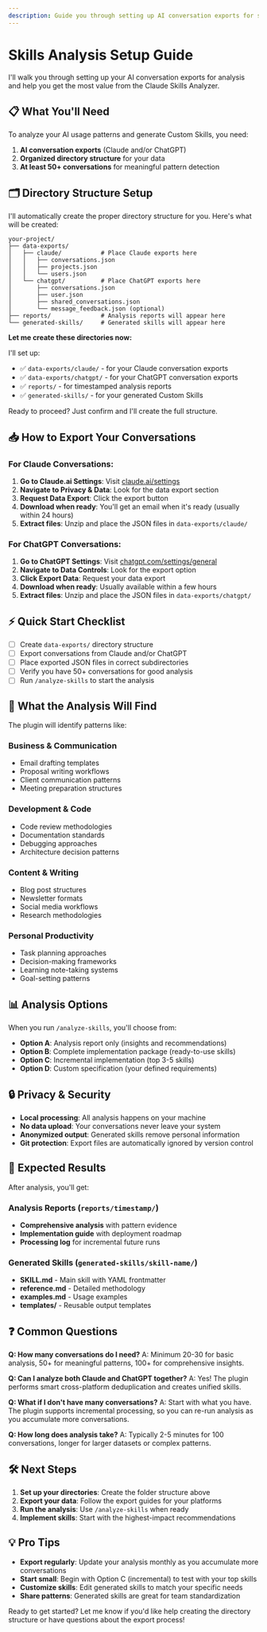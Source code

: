 ```yaml
---
description: Guide you through setting up AI conversation exports for skills analysis
---
```


# Skills Analysis Setup Guide

I'll walk you through setting up your AI conversation exports for analysis and help you get the most value from the Claude Skills Analyzer.

## 📋 What You'll Need

To analyze your AI usage patterns and generate Custom Skills, you need:

1. **AI conversation exports** (Claude and/or ChatGPT)
2. **Organized directory structure** for your data
3. **At least 50+ conversations** for meaningful pattern detection

## 🗂️ Directory Structure Setup

I'll automatically create the proper directory structure for you. Here's what will be created:

```
your-project/
├── data-exports/
│   ├── claude/           # Place Claude exports here
│   │   ├── conversations.json
│   │   ├── projects.json
│   │   └── users.json
│   └── chatgpt/          # Place ChatGPT exports here
│       ├── conversations.json
│       ├── user.json
│       ├── shared_conversations.json
│       └── message_feedback.json (optional)
├── reports/              # Analysis reports will appear here
└── generated-skills/     # Generated skills will appear here
```

**Let me create these directories now:**

I'll set up:
- ✅ `data-exports/claude/` - for your Claude conversation exports
- ✅ `data-exports/chatgpt/` - for your ChatGPT conversation exports
- ✅ `reports/` - for timestamped analysis reports
- ✅ `generated-skills/` - for your generated Custom Skills

Ready to proceed? Just confirm and I'll create the full structure.

## 📥 How to Export Your Conversations

### For Claude Conversations:
1. **Go to Claude.ai Settings**: Visit [claude.ai/settings](https://claude.ai/settings)
2. **Navigate to Privacy & Data**: Look for the data export section
3. **Request Data Export**: Click the export button
4. **Download when ready**: You'll get an email when it's ready (usually within 24 hours)
5. **Extract files**: Unzip and place the JSON files in `data-exports/claude/`

### For ChatGPT Conversations:
1. **Go to ChatGPT Settings**: Visit [chatgpt.com/settings/general](https://chatgpt.com/settings/general)
2. **Navigate to Data Controls**: Look for the export option
3. **Click Export Data**: Request your data export
4. **Download when ready**: Usually available within a few hours
5. **Extract files**: Unzip and place the JSON files in `data-exports/chatgpt/`

## ⚡ Quick Start Checklist

- [ ] Create `data-exports/` directory structure
- [ ] Export conversations from Claude and/or ChatGPT
- [ ] Place exported JSON files in correct subdirectories
- [ ] Verify you have 50+ conversations for good analysis
- [ ] Run `/analyze-skills` to start the analysis

## 🎯 What the Analysis Will Find

The plugin will identify patterns like:

### Business & Communication
- Email drafting templates
- Proposal writing workflows
- Client communication patterns
- Meeting preparation structures

### Development & Code
- Code review methodologies
- Documentation standards
- Debugging approaches
- Architecture decision patterns

### Content & Writing
- Blog post structures
- Newsletter formats
- Social media workflows
- Research methodologies

### Personal Productivity
- Task planning approaches
- Decision-making frameworks
- Learning note-taking systems
- Goal-setting patterns

## 📊 Analysis Options

When you run `/analyze-skills`, you'll choose from:

- **Option A**: Analysis report only (insights and recommendations)
- **Option B**: Complete implementation package (ready-to-use skills)
- **Option C**: Incremental implementation (top 3-5 skills)
- **Option D**: Custom specification (your defined requirements)

## 🔒 Privacy & Security

- **Local processing**: All analysis happens on your machine
- **No data upload**: Your conversations never leave your system
- **Anonymized output**: Generated skills remove personal information
- **Git protection**: Export files are automatically ignored by version control

## 🚀 Expected Results

After analysis, you'll get:

### Analysis Reports (`reports/timestamp/`)
- **Comprehensive analysis** with pattern evidence
- **Implementation guide** with deployment roadmap
- **Processing log** for incremental future runs

### Generated Skills (`generated-skills/skill-name/`)
- **SKILL.md** - Main skill with YAML frontmatter
- **reference.md** - Detailed methodology
- **examples.md** - Usage examples  
- **templates/** - Reusable output templates

## ❓ Common Questions

**Q: How many conversations do I need?**
A: Minimum 20-30 for basic analysis, 50+ for meaningful patterns, 100+ for comprehensive insights.

**Q: Can I analyze both Claude and ChatGPT together?**
A: Yes! The plugin performs smart cross-platform deduplication and creates unified skills.

**Q: What if I don't have many conversations?**
A: Start with what you have. The plugin supports incremental processing, so you can re-run analysis as you accumulate more conversations.

**Q: How long does analysis take?**
A: Typically 2-5 minutes for 100 conversations, longer for larger datasets or complex patterns.

## 🛠️ Next Steps

1. **Set up your directories**: Create the folder structure above
2. **Export your data**: Follow the export guides for your platforms
3. **Run the analysis**: Use `/analyze-skills` when ready
4. **Implement skills**: Start with the highest-impact recommendations

## 💡 Pro Tips

- **Export regularly**: Update your analysis monthly as you accumulate more conversations
- **Start small**: Begin with Option C (incremental) to test with your top skills
- **Customize skills**: Edit generated skills to match your specific needs
- **Share patterns**: Generated skills are great for team standardization

Ready to get started? Let me know if you'd like help creating the directory structure or have questions about the export process!